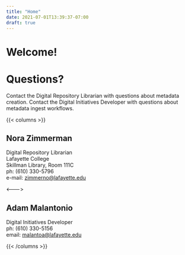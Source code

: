 ```yaml
---
title: "Home"
date: 2021-07-01T13:39:37-07:00
draft: true
---
```


# Welcome!

# Questions?
Contact the Digital Repository Librarian with questions about metadata creation.
Contact the Digital Initiatives Developer with questions about metadata ingest workflows.

{{< columns >}}
## Nora Zimmerman
Digital Repository Librarian \
Lafayette College \
Skillman Library, Room 111C \
ph: (610) 330-5796 \
e-mail: zimmerno@lafayette.edu

<--->

## Adam Malantonio
Digital Initiatives Developer \
ph: (610) 330-5156 \
email: malantoa@lafayette.edu

{{< /columns >}}
